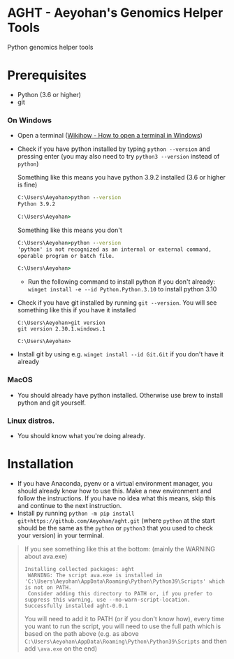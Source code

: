 # AGHT - Aeyohan's Genomics Helper Tools
Python genomics helper tools

# Prerequisites
- Python (3.6 or higher)
- git

### On Windows 
- Open a terminal ([Wikihow - How to open a terminal in Windows](https://www.wikihow.com/Open-Terminal-in-Windows))
- Check if you have python installed by typing `python --version` and pressing enter (you
  may also need to try `python3 --version` instead of `python`)

    Something like this means you have python 3.9.2 installed (3.6 or higher is fine)
    ```bat
    C:\Users\Aeyohan>python --version
    Python 3.9.2

    C:\Users\Aeyohan>
    ```
    Something like this means you don't
    ```bat
    C:\Users\Aeyohan>python --version 
    'python' is not recognized as an internal or external command,
    operable program or batch file.

    C:\Users\Aeyohan>
    ```
    * Run the following command to install python if you don't already: `winget install -e --id Python.Python.3.10` to
  install python 3.10

* Check if you have git installed by running `git --version`.
    You will see something like this if you have it installed
    ```
    C:\Users\Aeyohan>git version
    git version 2.30.1.windows.1

    C:\Users\Aeyohan>
    ```
* Install git by using e.g. `winget install --id Git.Git` if you don't have it already

### MacOS
* You should already have python installed. Otherwise use brew to install python and git yourself.

### Linux distros.
* You should know what you're doing already.

# Installation
* If you have Anaconda, pyenv or a virtual environment manager, you should already know how to use this. Make a new
  environment and follow the instructions. If you have no idea what this means, skip this and continue to the next
  instruction.
* Install py running `python -m pip install git+https://github.com/Aeyohan/aght.git` (where `python` at the start should
  be the same as the `python` or `python3` that you used to check your version) in your terminal.
> If you see something like this at the bottom: (mainly the WARNING about ava.exe)
>```
>Installing collected packages: aght
>  WARNING: The script ava.exe is installed in 'C:\Users\Aeyohan\AppData\Roaming\Python\Python39\Scripts' which is not on PATH.
>  Consider adding this directory to PATH or, if you prefer to suppress this warning, use --no-warn-script-location.
>Successfully installed aght-0.0.1
>```
> You will need to add it to PATH (or if you don't know how), every time you want to run the script, you will need to
> use the full path which is based on the path above (e.g. as above
> `C:\Users\Aeyohan\AppData\Roaming\Python\Python39\Scripts` and then add `\ava.exe` on the end)


